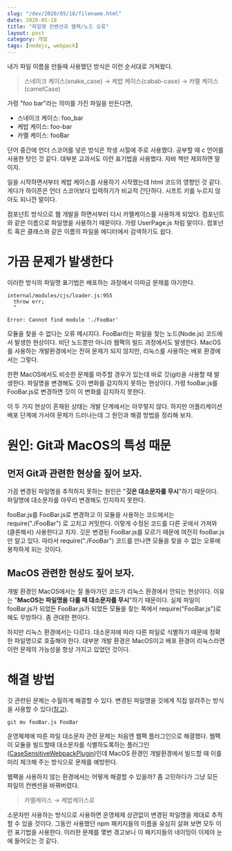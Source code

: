 ```yaml
---
slug: "/dev/2020/05/18/filename.html"
date: 2020-05-18
title: "파일명 컨벤션과 웹팩/노드 오류"
layout: post
category: 개발
tags: [nodejs, webpack]
---
```


내가 파일 이름을 만들때 사용했던 방식은 이런 순서대로 거쳐왔다.

> 스네이크 케이스(snake_case) → 케밥 케이스(cabab-case) → 카멜 케이스(camelCase)

가령 "foo bar"라는 의미를 가진 파일을 만든다면,

- 스네이크 케이스: foo_bar
- 케밥 케이스: foo-bar
- 카멜 케이스: fooBar

단어 중간에 언더 스코어를 넣은 방식은 학생 시절에 주로 사용했다. 공부할 때 c 언어를 사용한 탓인 것 같다.
대부분 교과서도 이런 표기법을 사용했다. 자바 책만 제외하면 말이지.

일을 시작하면서부터 케밥 케이스를 사용하기 시작했는데 html 코드의 영향인 것 같다.
게다가 하이픈은 언더 스코어보다 입력하기가 비교적 간단하다.
시프트 키를 누르지 않아도 되니깐 말이다.

컴포넌트 방식으로 웹 개발을 하면서부터 다시 카멜케이스를 사용하게 되었다.
컴포넌트와 같은 이름으로 파일명을 사용하기 때문이다. 가령 UserPage.js 처럼 말이다.
컴포넌트 혹은 클래스와 같은 이름의 파일을 에디터에서 검색하기도 쉽다.

# 가끔 문제가 발생한다

이러한 방식의 파일명 표기법은 배포하는 과정에서 이따금 문제를 야기한다.

```
internal/modules/cjs/loader.js:955
  throw err;
  ^

Error: Cannot find module './FooBar'
```

모듈을 찾을 수 없다는 오류 메시지다.
FooBar라는 파일을 찾는 노드(Node.js) 코드에서 발생한 현상이다.
비단 노드뿐만 아니라 웹팩의 빌드 과정에서도 발생한다.
MacOS를 사용하는 개발환경에서는 전혀 문제가 되지 않지만, 리눅스를 사용하는 배포 환경에서는 그렇다.

한편 MacOS에서도 비슷한 문제를 마주할 경우가 있는데 바로 깃(git)을 사용할 때 발생한다.
파일명을 변경해도 깃이 변화를 감지하지 못하는 현상이다.
가령 fooBar.js를 FooBar.js로 변경하면 깃이 이 변화를 감지하지 못한다.

이 두 가지 현상이 혼재된 상태는 개발 단계에서는 아무렇지 않다.
하지만 어플리케이션 배포 단계에 가서야 문제가 드러나는데 그 원인과 해결 방법을 정리해 보자.

# 원인: Git과 MacOS의 특성 때문

## 먼저 Git과 관련한 현상을 짚어 보자.

가끔 변경된 파일명을 추적하지 못하는 원인은 "**깃은 대소문자를 무시**"하기 때문이다.
파일명에 대소문자를 아무리 변경해도 인지하지 못한다.

fooBar.js를 FooBar.js로 변경하고 이 모듈을 사용하는 코드에서는 require("./FooBar") 로 고치고 커밋한다.
이렇게 수정된 코드를 다른 곳에서 가져와(클론해서) 사용한다고 치자.
깃은 변경된 FooBar.js를 모르기 때문에 여전히 fooBar.js만 알고 있다.
따라서 require("./FooBar") 코드를 만나면 모듈을 찾을 수 없는 오류에 봉착하게 되는 것이다.

## MacOS 관련한 현상도 짚어 보자.

개발 환경인 MacOS에서는 잘 돌아가던 코드가 리눅스 환경에서 안되는 현상이다.
이유는 "**MacOS는 파일명을 다룰 때 대소문자를 무시**"하기 때문이다.
실제 파일이 fooBar.js가 되었든 FooBar.js가 되었든 모듈을 찾는 쪽에서 require("FooBar.js")로 해도 무방하다.
좀 관대한 편이다.

하지만 리눅스 환경에서는 다르다.
대소문자에 따라 다른 파일로 식별하기 때문에 정확한 파일명으로 호출해야 한다.
대부분 개발 환경은 MacOS이고 배포 환경이 리눅스라면 이런 문제의 가능성을 항상 가지고 있었던 것이다.

# 해결 방법

깃 관련된 문제는 수월하게 해결할 수 있다.
변경된 파일명을 깃에게 직접 알려주는 방식을 사용할 수 있다([참고](https://stackoverflow.com/questions/17683458/how-do-i-commit-case-sensitive-only-filename-changes-in-git?answertab=active#tab-top)).

```
git mv fooBar.js FooBar
```

운영체제에 따른 파일 대소문자 관련 문제는 처음엔 웹팩 플러그인으로 해결했다.
웹팩이 모듈을 빌드할때 대소문자를 식별하도록하는 플러그인([CaseSensitiveWebpackPlugin](https://github.com/Urthen/case-sensitive-paths-webpack-plugin))인데 MacOS 환경인 개발환경에서 빌드할 때 이를 미리 체크해 주는 방식으로 문제를 예방한다.

웹팩을 사용하지 않는 환경에서는 어떻게 해결할 수 있을까?
좀 고민하다가 그냥 모든 파일의 컨벤션을 바꿔버렸다.

> 카멜케이스 → 케밥케이스로

소문자만 사용하는 방식으로 사용하면 운영체제 상관없이 변경된 파일명을 제대로 추적할 수 있을 것이다.
그동안 사용했던 npm 패키지들의 이름을 유심히 살펴 보면 모두 이런 표기법을 사용한다.
이러한 문제를 몇번 겪고보니 이 패키지들의 네이밍이 이제야 눈에 들어오는 것 같다.
